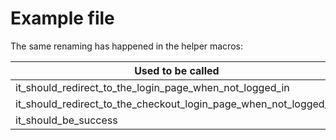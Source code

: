 # Example file

The same renaming has happened in the helper macros:

|Used to be called|Now use|
|-|-|
|it_should_redirect_to_the_login_page_when_not_logged_in|expects_guests_to_be_redirected_to_login|
|it_should_redirect_to_the_checkout_login_page_when_not_logged_in|expects_guests_to_be_redirected_to_checkout_login|
|it_should_be_success|expects_success|
